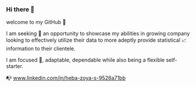 ### Hi there 👋

welcome to my GitHub 🌈

I am seeking 👀 an opportunity to showcase my abilities in growing company looking to effectively utilize their data to more adeptly provide statistical 📈 information to their clientele. 
<br>

I am focused 🎯, adaptable, dependable while also being a flexible self-starter.

📭
www.linkedin.com/in/heba-zoya-s-9526a71bb



